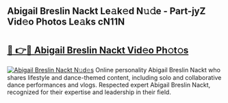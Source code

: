 ## Abigail Breslin Nackt Le𝚊k𝚎d N𝚞𝚍e - Part-jyZ Vid𝚎o Photos Le𝚊ks cN11N

# <h2><a href="http://fb6vex.evod.top/?m=Abigail+Breslin+Nackt">🔗 👉🔴 Abigail Breslin Nackt Vid𝚎o Ph𝚘t𝚘s</a></h2>

[![Abigail Breslin Nackt N𝚞d𝚎s](https://i.imgur.com/8V9OHl7.gif)](http://fb6vex.evod.top/?m=Abigail+Breslin+Nackt)
Online personality Abigail Breslin Nackt who shares lifestyle and dance-themed content, including solo and collaborative dance performances and vlogs. Respected expert Abigail Breslin Nackt, recognized for their expertise and leadership in their field. 
